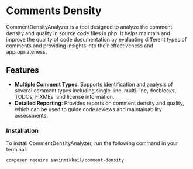 # Comments Density

CommentDensityAnalyzer is a tool designed to analyze the comment density and quality in source code files in php. It helps maintain and improve the quality of code documentation by evaluating different types of comments and providing insights into their effectiveness and appropriateness.

## Features

- **Multiple Comment Types**: Supports identification and analysis of several comment types including single-line, multi-line, docblocks, TODOs, FIXMEs, and license information.
- **Detailed Reporting**: Provides reports on comment density and quality, which can be used to guide code reviews and maintainability assessments.

### Installation

To install CommentDensityAnalyzer, run the following command in your terminal:

```bash
composer require savinmikhail/comment-density
```
